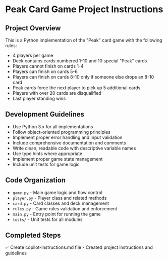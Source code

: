 <!-- Use this file to provide workspace-specific custom instructions to Copilot. For more details, visit https://code.visualstudio.com/docs/copilot/copilot-customization#_use-a-githubcopilotinstructionsmd-file -->

# Peak Card Game Project Instructions

## Project Overview
This is a Python implementation of the "Peak" card game with the following rules:
- 4 players per game
- Deck contains cards numbered 1-10 and 10 special "Peak" cards
- Players cannot finish on cards 1-4
- Players can finish on cards 5-6
- Players can finish on cards 8-10 only if someone else drops an 8-10 card
- Peak cards force the next player to pick up 5 additional cards
- Players with over 20 cards are disqualified
- Last player standing wins

## Development Guidelines
- Use Python 3.x for all implementations
- Follow object-oriented programming principles
- Implement proper error handling and input validation
- Include comprehensive documentation and comments
- Write clean, readable code with descriptive variable names
- Use type hints where appropriate
- Implement proper game state management
- Include unit tests for game logic

## Code Organization
- `game.py` - Main game logic and flow control
- `player.py` - Player class and related methods
- `card.py` - Card classes and deck management
- `rules.py` - Game rules validation and enforcement
- `main.py` - Entry point for running the game
- `tests/` - Unit tests for all modules

## Completed Steps
✅ Create copilot-instructions.md file - Created project instructions and guidelines